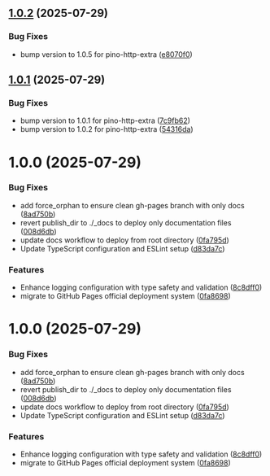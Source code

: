 ## [1.0.2](https://github.com/nestjs-labs/nestjs-pino-extra/compare/v1.0.1...v1.0.2) (2025-07-29)


### Bug Fixes

* bump version to 1.0.5 for pino-http-extra ([e8070f0](https://github.com/nestjs-labs/nestjs-pino-extra/commit/e8070f050144d6abcb2c3700c171ad817a7171f1))

## [1.0.1](https://github.com/nestjs-labs/nestjs-pino-extra/compare/v1.0.0...v1.0.1) (2025-07-29)


### Bug Fixes

* bump version to 1.0.1 for pino-http-extra ([7c9fb62](https://github.com/nestjs-labs/nestjs-pino-extra/commit/7c9fb62862b1619a317c39d31922c7cd393156e5))
* bump version to 1.0.2 for pino-http-extra ([54316da](https://github.com/nestjs-labs/nestjs-pino-extra/commit/54316daf66d2dbd9ac2f5d88301eccfb977e3464))

# 1.0.0 (2025-07-29)


### Bug Fixes

* add force_orphan to ensure clean gh-pages branch with only docs ([8ad750b](https://github.com/nestjs-labs/nestjs-pino-extra/commit/8ad750b0aff61cfc859a3960cf92484e40c5d8bf))
* revert publish_dir to ./_docs to deploy only documentation files ([008d6db](https://github.com/nestjs-labs/nestjs-pino-extra/commit/008d6db545e62d591c029354925eb71d487cb01a))
* update docs workflow to deploy from root directory ([0fa795d](https://github.com/nestjs-labs/nestjs-pino-extra/commit/0fa795de6767935037ff39082dc9beb33abd10cf))
* Update TypeScript configuration and ESLint setup ([d83da7c](https://github.com/nestjs-labs/nestjs-pino-extra/commit/d83da7c758ba24beb4914db9290c137fe18c7581))


### Features

* Enhance logging configuration with type safety and validation ([8c8dff0](https://github.com/nestjs-labs/nestjs-pino-extra/commit/8c8dff0d174c371c97f7b47c5325988e78b77b94))
* migrate to GitHub Pages official deployment system ([0fa8698](https://github.com/nestjs-labs/nestjs-pino-extra/commit/0fa869800cd543ffd10b9c89c1e828dff61c3943))

# 1.0.0 (2025-07-29)


### Bug Fixes

* add force_orphan to ensure clean gh-pages branch with only docs ([8ad750b](https://github.com/nestjs-labs/nestjs-pino-extra/commit/8ad750b0aff61cfc859a3960cf92484e40c5d8bf))
* revert publish_dir to ./_docs to deploy only documentation files ([008d6db](https://github.com/nestjs-labs/nestjs-pino-extra/commit/008d6db545e62d591c029354925eb71d487cb01a))
* update docs workflow to deploy from root directory ([0fa795d](https://github.com/nestjs-labs/nestjs-pino-extra/commit/0fa795de6767935037ff39082dc9beb33abd10cf))
* Update TypeScript configuration and ESLint setup ([d83da7c](https://github.com/nestjs-labs/nestjs-pino-extra/commit/d83da7c758ba24beb4914db9290c137fe18c7581))


### Features

* Enhance logging configuration with type safety and validation ([8c8dff0](https://github.com/nestjs-labs/nestjs-pino-extra/commit/8c8dff0d174c371c97f7b47c5325988e78b77b94))
* migrate to GitHub Pages official deployment system ([0fa8698](https://github.com/nestjs-labs/nestjs-pino-extra/commit/0fa869800cd543ffd10b9c89c1e828dff61c3943))
